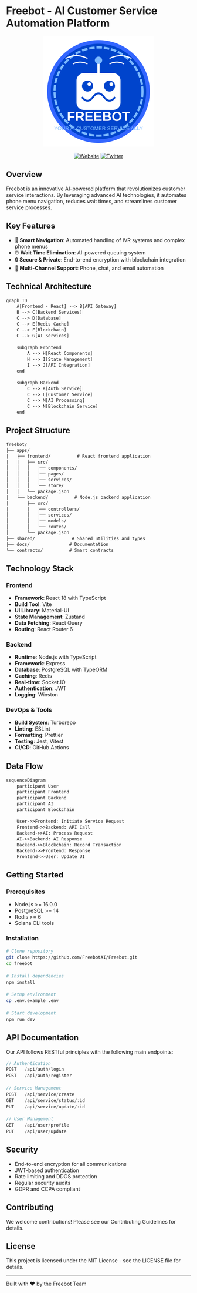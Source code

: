 # Freebot - AI Customer Service Automation Platform

<div align="center">
  <picture>
    <source media="(prefers-color-scheme: dark)" srcset="assets/images/freebot-logo.svg#gh-dark-mode-only">
    <source media="(prefers-color-scheme: light)" srcset="assets/images/freebot-logo.svg#gh-light-mode-only">
    <img src="assets/images/freebot-logo.svg" alt="Freebot Logo" width="300" height="300">
  </picture>

  [![Website](https://img.shields.io/badge/Website-freebot.website-blue)](https://www.freebot.website)
  [![Twitter](https://img.shields.io/badge/Twitter-Freebot__AI-blue)](https://x.com/Freebot_AI)
</div>

## Overview

Freebot is an innovative AI-powered platform that revolutionizes customer service interactions. By leveraging advanced AI technologies, it automates phone menu navigation, reduces wait times, and streamlines customer service processes.

## Key Features

- 🤖 **Smart Navigation**: Automated handling of IVR systems and complex phone menus
- ⏰ **Wait Time Elimination**: AI-powered queuing system
- 🔒 **Secure & Private**: End-to-end encryption with blockchain integration
- 💬 **Multi-Channel Support**: Phone, chat, and email automation

## Technical Architecture

```mermaid
graph TD
    A[Frontend - React] --> B[API Gateway]
    B --> C[Backend Services]
    C --> D[Database]
    C --> E[Redis Cache]
    C --> F[Blockchain]
    C --> G[AI Services]
    
    subgraph Frontend
        A --> H[React Components]
        H --> I[State Management]
        I --> J[API Integration]
    end
    
    subgraph Backend
        C --> K[Auth Service]
        C --> L[Customer Service]
        C --> M[AI Processing]
        C --> N[Blockchain Service]
    end
```

## Project Structure

```
freebot/
├── apps/
│   ├── frontend/          # React frontend application
│   │   ├── src/
│   │   │   ├── components/
│   │   │   ├── pages/
│   │   │   ├── services/
│   │   │   └── store/
│   │   └── package.json
│   └── backend/          # Node.js backend application
│       ├── src/
│       │   ├── controllers/
│       │   ├── services/
│       │   ├── models/
│       │   └── routes/
│       └── package.json
├── shared/              # Shared utilities and types
├── docs/               # Documentation
└── contracts/          # Smart contracts
```

## Technology Stack

### Frontend
- **Framework**: React 18 with TypeScript
- **Build Tool**: Vite
- **UI Library**: Material-UI
- **State Management**: Zustand
- **Data Fetching**: React Query
- **Routing**: React Router 6

### Backend
- **Runtime**: Node.js with TypeScript
- **Framework**: Express
- **Database**: PostgreSQL with TypeORM
- **Caching**: Redis
- **Real-time**: Socket.IO
- **Authentication**: JWT
- **Logging**: Winston

### DevOps & Tools
- **Build System**: Turborepo
- **Linting**: ESLint
- **Formatting**: Prettier
- **Testing**: Jest, Vitest
- **CI/CD**: GitHub Actions

## Data Flow

```mermaid
sequenceDiagram
    participant User
    participant Frontend
    participant Backend
    participant AI
    participant Blockchain

    User->>Frontend: Initiate Service Request
    Frontend->>Backend: API Call
    Backend->>AI: Process Request
    AI->>Backend: AI Response
    Backend->>Blockchain: Record Transaction
    Backend->>Frontend: Response
    Frontend->>User: Update UI
```

## Getting Started

### Prerequisites
- Node.js >= 16.0.0
- PostgreSQL >= 14
- Redis >= 6
- Solana CLI tools

### Installation

```bash
# Clone repository
git clone https://github.com/FreebotAI/Freebot.git
cd freebot

# Install dependencies
npm install

# Setup environment
cp .env.example .env

# Start development
npm run dev
```

## API Documentation

Our API follows RESTful principles with the following main endpoints:

```typescript
// Authentication
POST   /api/auth/login
POST   /api/auth/register

// Service Management
POST   /api/service/create
GET    /api/service/status/:id
PUT    /api/service/update/:id

// User Management
GET    /api/user/profile
PUT    /api/user/update
```

## Security

- End-to-end encryption for all communications
- JWT-based authentication
- Rate limiting and DDOS protection
- Regular security audits
- GDPR and CCPA compliant

## Contributing

We welcome contributions! Please see our Contributing Guidelines for details.

## License

This project is licensed under the MIT License - see the LICENSE file for details.

---

Built with ❤️ by the Freebot Team 